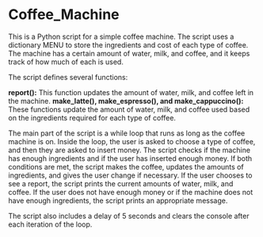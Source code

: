 # Coffee_Machine
This is a Python script for a simple coffee machine. The script uses a dictionary MENU to store the ingredients and cost of each type of coffee. The machine has a certain amount of water, milk, and coffee, and it keeps track of how much of each is used.

The script defines several functions:

**report():** This function updates the amount of water, milk, and coffee left in the machine.
**make_latte(), make_espresso(), and make_cappuccino():** These functions update the amount of water, milk, and coffee used based on the ingredients required for each type of coffee.

The main part of the script is a while loop that runs as long as the coffee machine is on. Inside the loop, the user is asked to choose a type of coffee, and then they are asked to insert money. The script checks if the machine has enough ingredients and if the user has inserted enough money. If both conditions are met, the script makes the coffee, updates the amounts of ingredients, and gives the user change if necessary. If the user chooses to see a report, the script prints the current amounts of water, milk, and coffee. If the user does not have enough money or if the machine does not have enough ingredients, the script prints an appropriate message.

The script also includes a delay of 5 seconds and clears the console after each iteration of the loop.
